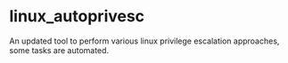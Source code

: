 # linux_autoprivesc
An updated tool to perform various linux privilege escalation approaches, some tasks are automated.
